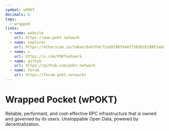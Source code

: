 ```yaml
---
symbol: wPOKT
decimals: 6
tags:
  - wrapped
links:
  - name: website
    url: https://www.pokt.network
  - name: explorer
    url: https://etherscan.io/token/0x67F4C72a50f8Df6487720261E188F2abE83F57D7
  - name: x
    url: https://x.com/POKTnetwork
  - name: github
    url: https://github.com/pokt-network
  - name: forum
    url: https://forum.pokt.network/
---
```


# Wrapped Pocket (wPOKT)

Reliable, performant, and cost-effective RPC infrastructure that is owned and governed by its users. Unstoppable Open Data, powered by decentralization.
